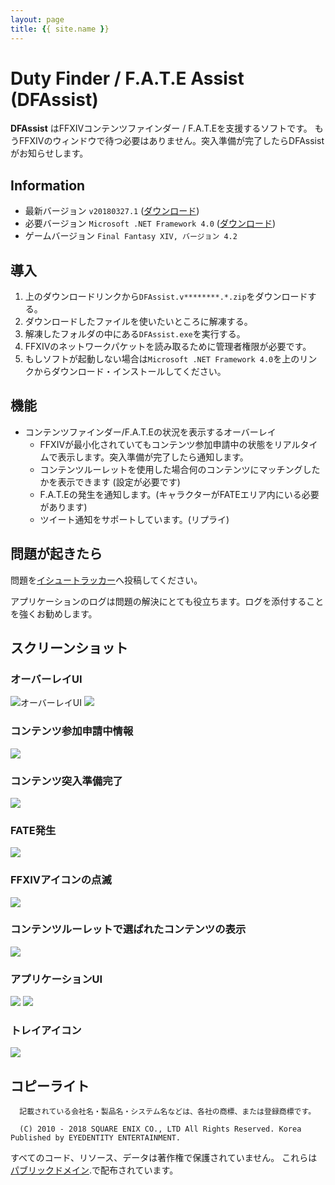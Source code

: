 ```yaml
---
layout: page
title: {{ site.name }}
---
```


# Duty Finder / F.A.T.E Assist (DFAssist)
**DFAssist** はFFXIVコンテンツファインダー / F.A.T.Eを支援するソフトです。
もうFFXIVのウィンドウで待つ必要はありません。突入準備が完了したらDFAssistがお知らせします。

## Information
- 最新バージョン ```v20180327.1``` ([ダウンロード](https://github.com/jaehyuk-lee/DFAssist/releases/latest))
- 必要バージョン ```Microsoft .NET Framework 4.0``` ([ダウンロード](https://www.microsoft.com/ja-jp/download/details.aspx?id=17851))
- ゲームバージョン ```Final Fantasy XIV, バージョン 4.2```

## 導入
1. 上のダウンロードリンクから``DFAssist.v********.*.zip``をダウンロードする。
2. ダウンロードしたファイルを使いたいところに解凍する。
3. 解凍したフォルダの中にある``DFAssist.exe``を実行する。
4. FFXIVのネットワークパケットを読み取るために管理者権限が必要です。
5. もしソフトが起動しない場合は``Microsoft .NET Framework 4.0``を上のリンクからダウンロード・インストールしてください。

## 機能
- コンテンツファインダー/F.A.T.Eの状況を表示するオーバーレイ
  - FFXIVが最小化されていてもコンテンツ参加申請中の状態をリアルタイムで表示します。突入準備が完了したら通知します。
  - コンテンツルーレットを使用した場合何のコンテンツにマッチングしたかを表示できます (設定が必要です)
  - F.A.T.Eの発生を通知します。(キャラクターがFATEエリア内にいる必要があります)
  - ツイート通知をサポートしています。(リプライ)

## 問題が起きたら
問題を[イシュートラッカー](https://github.com/jaehyuk-lee/DFAssist/issues)へ投稿してください。

アプリケーションのログは問題の解決にとても役立ちます。ログを添付することを強くお勧めします。

## スクリーンショット

### オーバーレイUI
![オーバーレイUI](https://i.imgur.com/W904lHM.jpg)
![](https://i.imgur.com/r1KmWb3.jpg)

### コンテンツ参加申請中情報
![](https://i.imgur.com/kVfTFyD.jpg)

### コンテンツ突入準備完了
![](https://i.imgur.com/JgBA1F3.gif)

### FATE発生
![](https://i.imgur.com/AwRA9Ac.gif)

### FFXIVアイコンの点滅
![](https://i.imgur.com/ndNAFZ8.gif)

### コンテンツルーレットで選ばれたコンテンツの表示
![](https://i.imgur.com/4ztaLkR.jpg)

### アプリケーションUI
![](https://i.imgur.com/w7hlYQ3.jpg)
![](https://i.imgur.com/NwuAdyH.jpg)

### トレイアイコン
![](https://i.imgur.com/zecDrdh.jpg)

## コピーライト
```
  記載されている会社名・製品名・システム名などは、各社の商標、または登録商標です。

  (C) 2010 - 2018 SQUARE ENIX CO., LTD All Rights Reserved. Korea Published by EYEDENTITY ENTERTAINMENT.
```
すべてのコード、リソース、データは著作権で保護されていません。
これらは[パブリックドメイン](https://ja.wikipedia.org/wiki/%E3%83%91%E3%83%96%E3%83%AA%E3%83%83%E3%82%AF%E3%83%89%E3%83%A1%E3%82%A4%E3%83%B3).で配布されています。